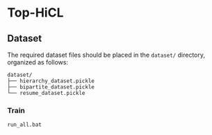 # Top-HiCL


## Dataset
The required dataset files should be placed in the `dataset/` directory, organized as follows:
<!-- Dataset is private -->
```
dataset/
├── hierarchy_dataset.pickle
├── bipartite_dataset.pickle
└── resume_dataset.pickle
```

### Train

```bash
run_all.bat
```
